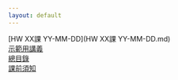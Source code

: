 ```yaml
---
layout: default
---
```


[HW XX課 YY-MM-DD](HW XX課 YY-MM-DD.md)  
[示範用講義](示範用講義.md)  
[總目錄](總目錄.md)  
[課前須知](課前須知.md)  
